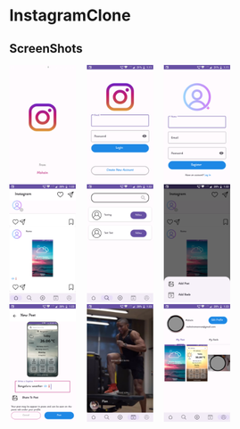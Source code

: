 # InstagramClone

## ScreenShots
<img src="/screenshot/1.png" width=23.6% height=27.8%>&nbsp;&nbsp;&nbsp;&nbsp;
<img src="/screenshot/2.png" width=23.6% height=27.8%>&nbsp;&nbsp;&nbsp;&nbsp;
<img src="/screenshot/3.png" width=23.6% height=27.8%>&nbsp;&nbsp;&nbsp;&nbsp;
<img src="/screenshot/4.png" width=23.6% height=27.8%>&nbsp;&nbsp;&nbsp;&nbsp;
<img src="/screenshot/5.png" width=23.6% height=27.8%>&nbsp;&nbsp;&nbsp;&nbsp;
<img src="/screenshot/6.png" width=23.6% height=27.8%>&nbsp;&nbsp;&nbsp;&nbsp;
<img src="/screenshot/8.png" width=23.6% height=27.8%>&nbsp;&nbsp;&nbsp;&nbsp;
<img src="/screenshot/9.png" width=23.6% height=27.8%>&nbsp;&nbsp;&nbsp;&nbsp;
<img src="/screenshot/10.png" width=23.6% height=27.8%>&nbsp;&nbsp;&nbsp;&nbsp;


